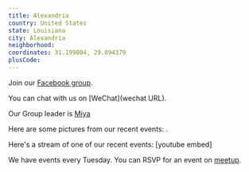 ```yaml
---
title: Alexandria
country: United States
state: Louisiana
city: Alexandria
neighborhood: 
coordinates: 31.199004, 29.894379
plusCode:
---
```

Join our [Facebook group](https://www.facebook.com/groups/free.code.camp.alexandria.la).

You can chat with us on [WeChat](wechat URL).

Our Group leader is [Miya](freecodecamp.org/miya)

Here are some pictures from our recent events:
![]().

Here's a stream of one of our recent events:
[youtube embed]

We have events every Tuesday. You can RSVP for an event on [meetup](meetupurl).
